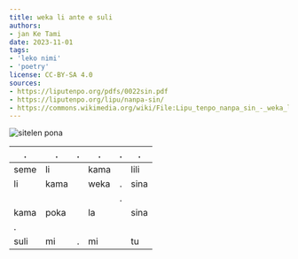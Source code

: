 ```yaml
---
title: weka li ante e suli
authors:
- jan Ke Tami
date: 2023-11-01
tags:
- 'leko nimi'
- 'poetry'
license: CC-BY-SA 4.0
sources:
- https://liputenpo.org/pdfs/0022sin.pdf
- https://liputenpo.org/lipu/nanpa-sin/
- https://commons.wikimedia.org/wiki/File:Lipu_tenpo_nanpa_sin_-_weka_li_ante_e_suli.png
---
```


![sitelen pona](https://upload.wikimedia.org/wikipedia/commons/f/f2/Lipu_tenpo_nanpa_sin_-_weka_li_ante_e_suli.png)

.|.|.|.|.|.
-|-|-|-|-|-
seme|li||kama||lili
li|kama||weka|.|sina
|||||.
kama|poka||la||sina
|.
suli|mi|.|mi||tu